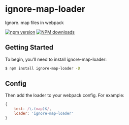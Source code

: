 # ignore-map-loader
Ignore. map files in webpack

[![npm version](https://img.shields.io/npm/v/ignore-map-loader.svg)](https://www.npmjs.com/package/ignore-map-loader)
[![NPM downloads](http://img.shields.io/npm/dt/ignore-map-loader.svg?style=flat)](https://npmjs.org/package/ignore-map-loader)

## Getting Started

To begin, you'll need to install ignore-map-loader:

```bash
$ npm install ignore-map-loader -D
```

## Config

Then add the loader to your webpack config. For example:

```javascript
{
    test: /\.(map)$/,
    loader: 'ignore-map-loader'
}
```